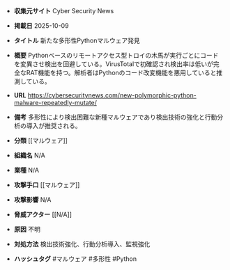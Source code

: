 - **収集元サイト**
Cyber Security News

- **掲載日**
2025-10-09

- **タイトル**
新たな多形性Pythonマルウェア発見

- **概要**
Pythonベースのリモートアクセス型トロイの木馬が実行ごとにコードを変異させ検出を回避している。VirusTotalで初確認され検出率は低いが完全なRAT機能を持つ。解析者はPythonのコード改変機能を悪用していると推測している。

- **URL**
https://cybersecuritynews.com/new-polymorphic-python-malware-repeatedly-mutate/

- **備考**
多形性により検出困難な新種マルウェアであり検出技術の強化と行動分析の導入が推奨される。

- **分類**
[[マルウェア]]

- **組織名**
N/A

- **業種**
N/A

- **攻撃手口**
[[マルウェア]]

- **攻撃影響**
N/A

- **脅威アクター**
[[N/A]]

- **原因**
不明

- **対処方法**
検出技術強化、行動分析導入、監視強化

- **ハッシュタグ**
#マルウェア #多形性 #Python

